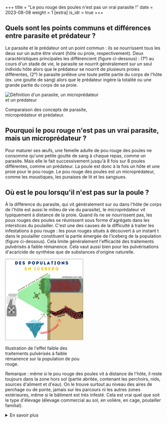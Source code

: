 +++
title = "Le pou rouge des poules n'est pas un vrai parasite !"
date = 2023-08-08
weight = 1
[extra]
is_idr = true
+++


##  Quels sont les points communs et différences entre parasite et prédateur ?

Le parasite et le prédateur ont un point commun : ils se nourrissent tous les deux sur un autre être vivant (hôte ou proie, respectivement). Deux caractéristiques principales les différencient (figure ci-dessous) : (1°) au cours d'un stade de vie, le parasite se nourrit généralement sur un seul individu hôte alors que le prédateur se nourrit de plusieurs proies différentes, (2°) le parasite prélève une toute petite partie du corps de l'hôte (ex. une goutte de sang) alors que le prédateur ingère la totalité ou une grande partie du corps de sa proie.


<div class="img_largeur_max" style="width:60%">

![Définition d'un parasite, un microprédateur et un prédateur](/img/para_preda.webp)

Comparaison des concepts de parasite, microprédateur et prédateur.

</div>

## Pourquoi le pou rouge n'est pas un vrai parasite, mais un microprédateur ?

Pour maturer ses œufs, une femelle adulte de pou rouge des poules ne consomme qu'une petite goutte de sang à chaque repas, comme un parasite. Mais elle le fait successivement jusqu'à 8 fois sur 8 poules différentes, comme un prédateur. La poule est donc à la fois un hôte et une proie pour le pou rouge. Le pou rouge des poules est un microprédateur, comme les moustiques, les punaises de lit et les sangsues. 


## Où est le pou lorsqu'il n'est pas sur la poule ?

À la différence du parasite, qui vit généralement sur ou dans l'hôte (le corps de l'hôte est aussi le milieu de vie du parasite), le microprédateur vit typiquement à distance de la proie. Quand ils ne se nourrissent pas, les poux rouges des poules se réunissent sous forme d'agrégats dans les interstices du poulailler. C'est une des causes de la difficulté à traiter les infestations à pou rouge : les poux rouges situés à découvert à un instant t dans le poulailler constituent la partie émergée de l'iceberg de la population (figure ci-dessous). Cela limite généralement l'efficacité des traitements pulvérisés à faible rémanence. Cela vaut aussi bien pour les pulvérisations d'acaricide de synthèse que de substances d'origine naturelle.


<div class="img_largeur_max" style="width:50%">

![Illustration de l'effet faible des traitements à faible rémanence sur la population de pou rouge](/img/iceberg_dg.webp)

Illustration de l'effet faible des traitements pulvérisés à faible rémanence sur la population de pou rouge.

</div>


Remarque : même si le pou rouge des poules vit à distance de l'hôte, il reste toujours dans la zone hors sol (partie abritée, contenant les perchoirs, nids, sources d'aliment et d'eau). On le trouve surtout au niveau des aires de perchage ou de ponte, jamais sur les parcours ni les autres zones extérieures, même si le bâtiment est très infesté. Cela est vrai quel que soit le type d'élevage (élevage commercial au sol, en volière, en cage, poulailler familial).


<details>
    <summary>En savoir plus</summary>

#### Sources scientifiques

- Kuris & Kuris (2002)
- [lien Lafferty & Kuris 2002]
- Wood 1917


</details>